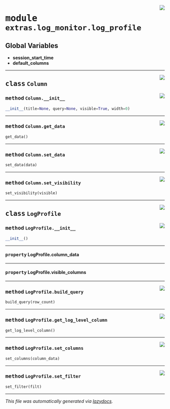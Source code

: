 <!-- markdownlint-disable -->

<a href="..\..\qtstrap\extras\log_monitor\log_profile.py#L0"><img align="right" style="float:right;" src="https://img.shields.io/badge/-source-cccccc?style=flat-square"></a>

# <kbd>module</kbd> `extras.log_monitor.log_profile`




**Global Variables**
---------------
- **session_start_time**
- **default_columns**


---

<a href="..\..\qtstrap\extras\log_monitor\log_profile.py#L7"><img align="right" style="float:right;" src="https://img.shields.io/badge/-source-cccccc?style=flat-square"></a>

## <kbd>class</kbd> `Column`




<a href="..\..\qtstrap\extras\log_monitor\log_profile.py#L8"><img align="right" style="float:right;" src="https://img.shields.io/badge/-source-cccccc?style=flat-square"></a>

### <kbd>method</kbd> `Column.__init__`

```python
__init__(title=None, query=None, visible=True, width=0)
```








---

<a href="..\..\qtstrap\extras\log_monitor\log_profile.py#L23"><img align="right" style="float:right;" src="https://img.shields.io/badge/-source-cccccc?style=flat-square"></a>

### <kbd>method</kbd> `Column.get_data`

```python
get_data()
```





---

<a href="..\..\qtstrap\extras\log_monitor\log_profile.py#L19"><img align="right" style="float:right;" src="https://img.shields.io/badge/-source-cccccc?style=flat-square"></a>

### <kbd>method</kbd> `Column.set_data`

```python
set_data(data)
```





---

<a href="..\..\qtstrap\extras\log_monitor\log_profile.py#L16"><img align="right" style="float:right;" src="https://img.shields.io/badge/-source-cccccc?style=flat-square"></a>

### <kbd>method</kbd> `Column.set_visibility`

```python
set_visibility(visible)
```






---

<a href="..\..\qtstrap\extras\log_monitor\log_profile.py#L54"><img align="right" style="float:right;" src="https://img.shields.io/badge/-source-cccccc?style=flat-square"></a>

## <kbd>class</kbd> `LogProfile`




<a href="..\..\qtstrap\extras\log_monitor\log_profile.py#L55"><img align="right" style="float:right;" src="https://img.shields.io/badge/-source-cccccc?style=flat-square"></a>

### <kbd>method</kbd> `LogProfile.__init__`

```python
__init__()
```






---

#### <kbd>property</kbd> LogProfile.column_data





---

#### <kbd>property</kbd> LogProfile.visible_columns







---

<a href="..\..\qtstrap\extras\log_monitor\log_profile.py#L88"><img align="right" style="float:right;" src="https://img.shields.io/badge/-source-cccccc?style=flat-square"></a>

### <kbd>method</kbd> `LogProfile.build_query`

```python
build_query(row_count)
```





---

<a href="..\..\qtstrap\extras\log_monitor\log_profile.py#L74"><img align="right" style="float:right;" src="https://img.shields.io/badge/-source-cccccc?style=flat-square"></a>

### <kbd>method</kbd> `LogProfile.get_log_level_column`

```python
get_log_level_column()
```





---

<a href="..\..\qtstrap\extras\log_monitor\log_profile.py#L84"><img align="right" style="float:right;" src="https://img.shields.io/badge/-source-cccccc?style=flat-square"></a>

### <kbd>method</kbd> `LogProfile.set_columns`

```python
set_columns(column_data)
```





---

<a href="..\..\qtstrap\extras\log_monitor\log_profile.py#L77"><img align="right" style="float:right;" src="https://img.shields.io/badge/-source-cccccc?style=flat-square"></a>

### <kbd>method</kbd> `LogProfile.set_filter`

```python
set_filter(filt)
```








---

_This file was automatically generated via [lazydocs](https://github.com/ml-tooling/lazydocs)._
